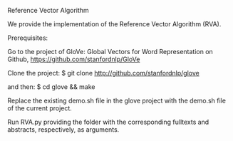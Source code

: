 Reference Vector Algorithm

We provide the implementation of the Reference Vector Algorithm (RVA). 

Prerequisites: 

Go to the project of GloVe: Global Vectors for Word Representation on Github, https://github.com/stanfordnlp/GloVe 

Clone the project: 
$ git clone http://github.com/stanfordnlp/glove

and then:
$ cd glove && make

Replace the existing demo.sh file in the glove project with the demo.sh file of the current project.

Run RVA.py providing the folder with the corresponding fulltexts and abstracts, respectively, as arguments.

